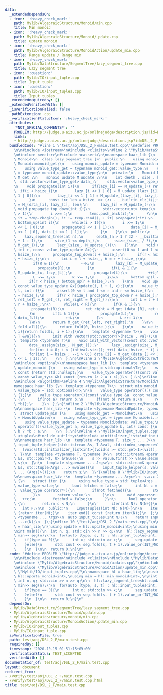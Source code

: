 ```yaml
---
data:
  _extendedDependsOn:
  - icon: ':heavy_check_mark:'
    path: Mylib/AlgebraicStructure/Monoid/min.cpp
    title: Min monoid
  - icon: ':heavy_check_mark:'
    path: Mylib/AlgebraicStructure/Monoid/update.cpp
    title: Update monoid
  - icon: ':heavy_check_mark:'
    path: Mylib/AlgebraicStructure/MonoidAction/update_min.cpp
    title: Range update / Range min
  - icon: ':heavy_check_mark:'
    path: Mylib/DataStructure/SegmentTree/lazy_segment_tree.cpp
    title: Lazy segment tree
  - icon: ':question:'
    path: Mylib/IO/input_tuple.cpp
    title: Input tuple
  - icon: ':question:'
    path: Mylib/IO/input_tuples.cpp
    title: Input tuples
  _extendedRequiredBy: []
  _extendedVerifiedWith: []
  _isVerificationFailed: false
  _pathExtension: cpp
  _verificationStatusIcon: ':heavy_check_mark:'
  attributes:
    '*NOT_SPECIAL_COMMENTS*': ''
    PROBLEM: http://judge.u-aizu.ac.jp/onlinejudge/description.jsp?id=DSL_2_F
    links:
    - http://judge.u-aizu.ac.jp/onlinejudge/description.jsp?id=DSL_2_F
  bundledCode: "#line 1 \"test/aoj/DSL_2_F/main.test.cpp\"\n#define PROBLEM \"http://judge.u-aizu.ac.jp/onlinejudge/description.jsp?id=DSL_2_F\"\
    \n\n#include <iostream>\n#include <climits>\n#line 2 \"Mylib/DataStructure/SegmentTree/lazy_segment_tree.cpp\"\
    \n#include <vector>\n#include <cassert>\n\nnamespace haar_lib {\n  template <typename\
    \ Monoid>\n  class lazy_segment_tree {\n  public:\n    using monoid_get = typename\
    \ Monoid::monoid_get;\n    using monoid_update = typename Monoid::monoid_update;\n\
    \    using value_type_get = typename monoid_get::value_type;\n    using value_type_update\
    \ = typename monoid_update::value_type;\n\n  private:\n    Monoid M_;\n    monoid_get\
    \ M_get_;\n    monoid_update M_update_;\n\n    int depth_, size_, hsize_;\n  \
    \  std::vector<value_type_get> data_;\n    std::vector<value_type_update> lazy_;\n\
    \n    void propagate(int i){\n      if(lazy_[i] == M_update_()) return;\n    \
    \  if(i < hsize_){\n        lazy_[i << 1 | 0] = M_update_(lazy_[i], lazy_[i <<\
    \ 1 | 0]);\n        lazy_[i << 1 | 1] = M_update_(lazy_[i], lazy_[i << 1 | 1]);\n\
    \      }\n      const int len = hsize_ >> (31 - __builtin_clz(i));\n      data_[i]\
    \ = M_(data_[i], lazy_[i], len);\n      lazy_[i] = M_update_();\n    }\n\n   \
    \ void propagate_top_down(int i){\n      std::vector<int> temp;\n      while(i\
    \ > 1){\n        i >>= 1;\n        temp.push_back(i);\n      }\n\n      for(auto\
    \ it = temp.rbegin(); it != temp.rend(); ++it) propagate(*it);\n    }\n\n    void\
    \ bottom_up(int i){\n      while(i > 1){\n        i >>= 1;\n        propagate(i\
    \ << 1 | 0);\n        propagate(i << 1 | 1);\n        data_[i] = M_get_(data_[i\
    \ << 1 | 0], data_[i << 1 | 1]);\n      }\n    }\n\n  public:\n    lazy_segment_tree(){}\n\
    \    lazy_segment_tree(int n):\n      depth_(n > 1 ? 32 - __builtin_clz(n - 1)\
    \ + 1 : 1),\n      size_(1 << depth_),\n      hsize_(size_ / 2),\n      data_(size_,\
    \ M_get_()),\n      lazy_(size_, M_update_())\n    {}\n\n    void update(int l,\
    \ int r, const value_type_update &x){\n      assert(0 <= l and l <= r and r <=\
    \ hsize_);\n      propagate_top_down(l + hsize_);\n      if(r < hsize_) propagate_top_down(r\
    \ + hsize_);\n\n      int L = l + hsize_, R = r + hsize_;\n\n      while(L < R){\n\
    \        if(R & 1){\n          --R;\n          lazy_[R] = M_update_(x, lazy_[R]);\n\
    \          propagate(R);\n        }\n        if(L & 1){\n          lazy_[L] =\
    \ M_update_(x, lazy_[L]);\n          propagate(L);\n          ++L;\n        }\n\
    \        L >>= 1;\n        R >>= 1;\n      }\n\n      bottom_up(l + hsize_);\n\
    \      if(r < hsize_) bottom_up(r + hsize_);\n    }\n\n    void update(int i,\
    \ const value_type_update &x){update(i, i + 1, x);}\n\n    value_type_get fold(int\
    \ l, int r){\n      assert(0 <= l and l <= r and r <= hsize_);\n      propagate_top_down(l\
    \ + hsize_);\n      if(r < hsize_) propagate_top_down(r + hsize_);\n\n      value_type_get\
    \ ret_left = M_get_(), ret_right = M_get_();\n\n      int L = l + hsize_, R =\
    \ r + hsize_;\n\n      while(L < R){\n        if(R & 1){\n          --R;\n   \
    \       propagate(R);\n          ret_right = M_get_(data_[R], ret_right);\n  \
    \      }\n        if(L & 1){\n          propagate(L);\n          ret_left = M_get_(ret_left,\
    \ data_[L]);\n          ++L;\n        }\n        L >>= 1;\n        R >>= 1;\n\
    \      }\n\n      return M_get_(ret_left, ret_right);\n    }\n\n    value_type_get\
    \ fold_all(){\n      return fold(0, hsize_);\n    }\n\n    value_type_get operator[](int\
    \ i){return fold(i, i + 1);}\n\n    template <typename T>\n    void init(const\
    \ T &val){\n      init_with_vector(std::vector<T>(hsize_, val));\n    }\n\n  \
    \  template <typename T>\n    void init_with_vector(const std::vector<T> &val){\n\
    \      data_.assign(size_, M_get_());\n      lazy_.assign(size_, M_update_());\n\
    \      for(int i = 0; i < (int)val.size(); ++i) data_[hsize_ + i] = (value_type_get)val[i];\n\
    \      for(int i = hsize_; --i > 0;) data_[i] = M_get_(data_[i << 1 | 0], data_[i\
    \ << 1 | 1]);\n    }\n  };\n}\n#line 2 \"Mylib/AlgebraicStructure/Monoid/update.cpp\"\
    \n#include <optional>\n\nnamespace haar_lib {\n  template <typename T>\n  struct\
    \ update_monoid {\n    using value_type = std::optional<T>;\n    value_type operator()()\
    \ const {return std::nullopt;}\n    value_type operator()(const value_type &a,\
    \ const value_type &b) const {return (a ? a : b);}\n  };\n}\n#line 2 \"Mylib/AlgebraicStructure/Monoid/min.cpp\"\
    \n#include <algorithm>\n#line 4 \"Mylib/AlgebraicStructure/Monoid/min.cpp\"\n\n\
    namespace haar_lib {\n  template <typename T>\n  struct min_monoid {\n    using\
    \ value_type = std::optional<T>;\n\n    value_type operator()() const {return\
    \ {};}\n    value_type operator()(const value_type &a, const value_type &b) const\
    \ {\n      if(not a) return b;\n      if(not b) return a;\n      return {std::min(*a,\
    \ *b)};\n    }\n  };\n}\n#line 2 \"Mylib/AlgebraicStructure/MonoidAction/update_min.cpp\"\
    \n\nnamespace haar_lib {\n  template <typename MonoidUpdate, typename MonoidGet>\n\
    \  struct update_min {\n    using monoid_get = MonoidGet;\n    using monoid_update\
    \ = MonoidUpdate;\n    using value_type_get = typename MonoidGet::value_type;\n\
    \    using value_type_update = typename MonoidUpdate::value_type;\n\n    value_type_get\
    \ operator()(value_type_get a, value_type_update b, int) const {\n      return\
    \ b ? *b : a;\n    }\n  };\n}\n#line 4 \"Mylib/IO/input_tuples.cpp\"\n#include\
    \ <tuple>\n#include <utility>\n#include <initializer_list>\n#line 6 \"Mylib/IO/input_tuple.cpp\"\
    \n\nnamespace haar_lib {\n  template <typename T, size_t ... I>\n  static void\
    \ input_tuple_helper(std::istream &s, T &val, std::index_sequence<I ...>){\n \
    \   (void)std::initializer_list<int>{(void(s >> std::get<I>(val)), 0) ...};\n\
    \  }\n\n  template <typename T, typename U>\n  std::istream& operator>>(std::istream\
    \ &s, std::pair<T, U> &value){\n    s >> value.first >> value.second;\n    return\
    \ s;\n  }\n\n  template <typename ... Args>\n  std::istream& operator>>(std::istream\
    \ &s, std::tuple<Args ...> &value){\n    input_tuple_helper(s, value, std::make_index_sequence<sizeof\
    \ ... (Args)>());\n    return s;\n  }\n}\n#line 8 \"Mylib/IO/input_tuples.cpp\"\
    \n\nnamespace haar_lib {\n  template <typename ... Args>\n  class InputTuples\
    \ {\n    struct iter {\n      using value_type = std::tuple<Args ...>;\n     \
    \ value_type value;\n      bool fetched = false;\n      int N, c = 0;\n\n    \
    \  value_type operator*(){\n        if(not fetched){\n          std::cin >> value;\n\
    \        }\n        return value;\n      }\n\n      void operator++(){\n     \
    \   ++c;\n        fetched = false;\n      }\n\n      bool operator!=(iter &) const\
    \ {\n        return c < N;\n      }\n\n      iter(int N): N(N){}\n    };\n\n \
    \   int N;\n\n  public:\n    InputTuples(int N): N(N){}\n\n    iter begin() const\
    \ {return iter(N);}\n    iter end() const {return iter(N);}\n  };\n\n  template\
    \ <typename ... Args>\n  auto input_tuples(int N){\n    return InputTuples<Args\
    \ ...>(N);\n  }\n}\n#line 10 \"test/aoj/DSL_2_F/main.test.cpp\"\n\nnamespace hl\
    \ = haar_lib;\n\nusing update = hl::update_monoid<int>;\nusing min = hl::min_monoid<int>;\n\
    \nint main(){\n  int n, q; std::cin >> n >> q;\n\n  hl::lazy_segment_tree<hl::update_min<update,\
    \ min>> seg(n);\n\n  for(auto [type, s, t] : hl::input_tuples<int, int, int>(q)){\n\
    \    if(type == 0){\n      int x; std::cin >> x;\n      seg.update(s, t + 1, x);\n\
    \    }else{\n      std::cout << seg.fold(s, t + 1).value_or(INT_MAX) << std::endl;\n\
    \    }\n  }\n\n  return 0;\n}\n"
  code: "#define PROBLEM \"http://judge.u-aizu.ac.jp/onlinejudge/description.jsp?id=DSL_2_F\"\
    \n\n#include <iostream>\n#include <climits>\n#include \"Mylib/DataStructure/SegmentTree/lazy_segment_tree.cpp\"\
    \n#include \"Mylib/AlgebraicStructure/Monoid/update.cpp\"\n#include \"Mylib/AlgebraicStructure/Monoid/min.cpp\"\
    \n#include \"Mylib/AlgebraicStructure/MonoidAction/update_min.cpp\"\n#include\
    \ \"Mylib/IO/input_tuples.cpp\"\n\nnamespace hl = haar_lib;\n\nusing update =\
    \ hl::update_monoid<int>;\nusing min = hl::min_monoid<int>;\n\nint main(){\n \
    \ int n, q; std::cin >> n >> q;\n\n  hl::lazy_segment_tree<hl::update_min<update,\
    \ min>> seg(n);\n\n  for(auto [type, s, t] : hl::input_tuples<int, int, int>(q)){\n\
    \    if(type == 0){\n      int x; std::cin >> x;\n      seg.update(s, t + 1, x);\n\
    \    }else{\n      std::cout << seg.fold(s, t + 1).value_or(INT_MAX) << std::endl;\n\
    \    }\n  }\n\n  return 0;\n}\n"
  dependsOn:
  - Mylib/DataStructure/SegmentTree/lazy_segment_tree.cpp
  - Mylib/AlgebraicStructure/Monoid/update.cpp
  - Mylib/AlgebraicStructure/Monoid/min.cpp
  - Mylib/AlgebraicStructure/MonoidAction/update_min.cpp
  - Mylib/IO/input_tuples.cpp
  - Mylib/IO/input_tuple.cpp
  isVerificationFile: true
  path: test/aoj/DSL_2_F/main.test.cpp
  requiredBy: []
  timestamp: '2020-10-15 01:51:15+09:00'
  verificationStatus: TEST_ACCEPTED
  verifiedWith: []
documentation_of: test/aoj/DSL_2_F/main.test.cpp
layout: document
redirect_from:
- /verify/test/aoj/DSL_2_F/main.test.cpp
- /verify/test/aoj/DSL_2_F/main.test.cpp.html
title: test/aoj/DSL_2_F/main.test.cpp
---
```

